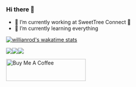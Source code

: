 ### Hi there 👋

- 🔭 I’m currently working at SweetTree Connect 🌳 
- 🌱 I’m currently learning everything

[![willianrod's wakatime stats](https://github-readme-stats.vercel.app/api/wakatime?username=willianrod)](https://github.com/anuraghazra/github-readme-stats)

![](https://img.shields.io/badge/OS-MacOSX-informational?style=flat&logo=<LOGO_NAME>&logoColor=white&color=6f00ff)![](https://img.shields.io/badge/Code-Python-informational?style=flat&logo=<LOGO_NAME>&logoColor=white&color=fff200)![](https://img.shields.io/badge/Shell-Fish-informational?style=flat&logo=<LOGO_NAME>&logoColor=white&color=0802bd)

<a href="https://www.buymeacoffee.com/JEdwards" target="_blank"><img src="https://cdn.buymeacoffee.com/buttons/v2/default-yellow.png" alt="Buy Me A Coffee" style="height: 60px !important;width: 217px !important;" ></a>


<!--
**JEdwards216/JEdwards216** is a ✨ _special_ ✨ repository because its `README.md` (this file) appears on your GitHub profile.

Here are some ideas to get you started:

- 🔭 I’m currently working at SweetTree Connect 🌳 
- 🌱 I’m currently learning everything
- 👯 I’m looking to collaborate on ...
- 🤔 I’m looking for help with ...
- 💬 Ask me about ...
- 📫 How to reach me: ...
- ⚡ Fun fact: ...
-->
